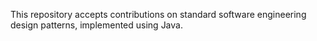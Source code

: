 This repository accepts contributions on standard software engineering design patterns, implemented using Java.
